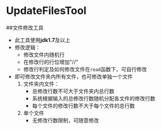 # UpdateFilesTool
##文件修改工具

- 此工具使用**jdk1.7**及以上
- 修改逻辑：
    - 修改文件内随机行
    - 在修改行的行位增加"//"
    - 修改行判定及如何修改文件在`read`函数下，可自行修改
- 即可修改文件夹内所有文件，也可修改单独一个文件
    1. 文件夹内文件：
        - 总修改行数不可大于文件夹内总行数
        - 系统根据输入的总修改行数随机分配各文件的修改行数
        - 每个文件的修改行数不大于每个文件的总行数
    2. 单个文件
        - 无修改行数限制，可随意修改